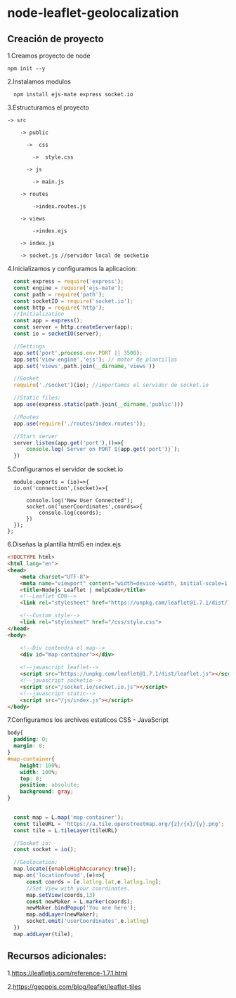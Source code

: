 # node-leaflet-geolocalization

## Creación de proyecto
  
  1.Creamos proyecto de node
  
  ```
  npm init --y
  ```
  
  2.Instalamos modulos
  
  ```
    npm install ejs-mate express socket.io
  ```

  3.Estructuramos el proyecto
  
    -> src
        
        -> public
        
          ->  css
          
            ->  style.css
        
          -> js
          
            -> main.js  
            
        -> routes
          
            ->index.routes.js
            
        -> views
              
            ->index.ejs
            
        -> index.js
        
        -> socket.js //servidor local de socketio
      
  4.Inicializamos y configuramos la aplicacion:
  
  ```javascript
    const express = require('express');
    const engine = require('ejs-mate');
    const path = require('path');
    const socketIO = require('socket.io');
    const http = require('http');
    //Initialization
    const app = express();
    const server = http.createServer(app);
    const io = socketIO(server);

    //Settings
    app.set('port',process.env.PORT || 3500);
    app.set('view engine','ejs'); // motor de plantillas
    app.set('views',path.join(__dirname,'views'))

    //Socket
    require('./socket')(io); //importamos el servidor de socket.io

    //Static files:
    app.use(express.static(path.join(__dirname,'public')))

    //Routes
    app.use(require('./routes/index.routes'));

    //Start server
    server.listen(app.get('port'),()=>{
        console.log(`Server on PORT ${app.get('port')}`);
    })
  ```
  
  5.Configuramos el servidor de socket.io
  
  ```node
    module.exports = (io)=>{
    io.on('connection',(socket)=>{
        
        console.log('New User Connected');
        socket.on('userCoordinates',coords=>{
            console.log(coords);
        })
    });
  };
  
  ```
  
  6.Diseñas la plantilla html5 en index.ejs
  
  ```html
  <!DOCTYPE html>
  <html lang="en">
  <head>
      <meta charset="UTF-8">
      <meta name="viewport" content="width=device-width, initial-scale=1.0">
      <title>Nodejs Leaflet | melpCode</title>
      <!--Leaflet CDN-->
      <link rel="stylesheet" href="https://unpkg.com/leaflet@1.7.1/dist/leaflet.css" />

      <!--Custom style-->
      <link rel="stylesheet" href="/css/style.css">
  </head>
  <body>
  
      <!--Div contendra el map-->
      <div id="map-container"></div>
      
      <!--javascript leaflet-->
      <script src="https://unpkg.com/leaflet@1.7.1/dist/leaflet.js"></script>
      <!--javascript socketio-->
      <script src="/socket.io/socket.io.js"></script>
      <!--javascript static-->
      <script src="/js/index.js"></script>
  </body>
  ```
  
  7.Configuramos los archivos estaticos CSS - JavaScript
  
  ```css
  body{
    padding: 0;
    margin: 0;
  }
  #map-container{
      height: 100%;
      width: 100%;
      top: 0;
      position: absolute;
      background: gray;
  }
  ```
  
  
  ```javascript
    
    const map = L.map('map-container');
    const tileURL = 'https://a.tile.openstreetmap.org/{z}/{x}/{y}.png';
    const tile = L.tileLayer(tileURL)

    //Socket io:
    const socket = io();

    //Geolocation:
    map.locate({enableHighAccurancy:true});
    map.on('locationfound',(e)=>{
        const coords = [e.latlng.lat,e.latlng.lng];
        //Set View with your coordinates.
        map.setView(coords,13)
        const newMaker = L.marker(coords);
        newMaker.bindPopup('You are here');
        map.addLayer(newMaker);
        socket.emit('userCoordinates',e.latlng)
    })
    map.addLayer(tile);
  ```
  
  
  
 ## Recursos adicionales:
  
  1.https://leafletjs.com/reference-1.7.1.html 
  
  2.https://geopois.com/blog/leaflet/leaflet-tiles
